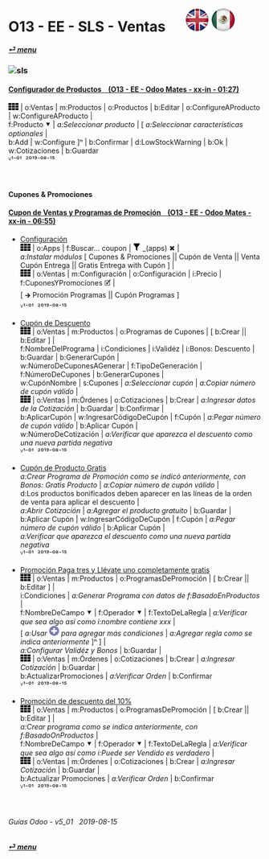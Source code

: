 # O13 - EE - SLS - Ventas &nbsp;&nbsp;&nbsp;&nbsp; [![en-uk](/doc/img/flg/en-uk-flg-btn-sml.png)](/en-uk/o13/ee/sls/en-uk-o13-ee-sls-sales-guides.md) [ ![es-mx](/doc/img/flg/es-mx-flg-btn-sml.png)](/es-mx/o13/ee/sls/es-mx-o13-ee-sls-sales-guides.md)
#### [_&#x23CE; menu_](/es-mx/o13/ee/es-mx-o13-ee-guides-menu.md "Regresar al menú de EE")  
### ![sls](/doc/img/acc/big/sls.png)
[ⱽ¹²³⁴⁵⁶⁷⁸⁹⁰⁻]: # (ⱽ¹²³⁴⁵⁶⁷⁸⁹⁰⁻)

#### [Configurador de Productos &nbsp;&nbsp; (O13 - EE - Odoo Mates - xx-in - 01:27)](https://youtube.com/embed/W9Ncu2mwqHQ?autoplay=1&start=0&end=0&rel=0)
![apps](/doc/img/apps.png) | o:Ventas | m:Productos | o:Productos | b:Editar | o:ConfigureAProducto | w:ConfigureAProducto |  
f:Producto &#x2BC6; | _a:Seleccionar producto_ | \[ _a:Seleccionar características optionales_ |  
b:Add | w:Configure \]&#x207F; | b:Confirmar | d:LowStockWarning | b:Ok | w:Cotizaciones | b:Guardar  
  ⱽ¹⁻⁰¹ &nbsp;²⁰¹⁹⁻⁰⁸⁻¹⁵

<br>

#### Cupones & Promociones

#### [Cupon de Ventas y Programas de Promoción &nbsp;&nbsp; (O13 - EE - Odoo Mates - xx-in - 06:55)](https://youtube.com/embed/JF5JYktZV3E?autoplay=1&start=0&end=0&rel=0&nocount)

- [Configuración](https://youtube.com/embed/JF5JYktZV3E?autoplay=1&start=0&end=31&rel=0)  
  ![apps](/doc/img/apps.png) | o:Apps | f:Buscar... coupon | ![filter](/doc/img/filter.png) _(apps) &#x2716; |  
  _a:Instalar módulos_ \[ Cupones & Promociones || Cupón de Venta || Venta Cupón Entrega || Gratis Entrega with Cupón \] |  
  ![apps](/doc/img/apps.png) | o:Ventas | m:Configuración | o:Configuración | i:Precio | f:CuponesYPromociones &#x1F5F9; |  
  \[ &#x1F872; Promoción Programas || Cupón Programas \]  
  ⱽ¹⁻⁰¹ &nbsp;²⁰¹⁹⁻⁰⁸⁻¹⁵

- [Cupón de Descuento](https://youtube.com/embed/JF5JYktZV3E?autoplay=1&start=31&end=127&rel=0)  
  ![apps](/doc/img/apps.png) | o:Ventas | m:Productos | o:Programas de Cupones | \[ b:Crear || b:Editar \] |  
  f:NombreDelPrograma | i:Condiciones | i:Validéz | i:Bonos: Descuento | b:Guardar | b:GenerarCupón |  
  w:NúmeroDeCuponesAGenerar | f:TipoDeGeneración | f:NúmeroDeCupones | b:GenerarCupones |  
  w:CupónNombre | s:Cupones | _a:Seleccionar cupón_ | _a:Copiar número de cupón válido_ |  
  ![apps](/doc/img/apps.png) | o:Ventas | m:Órdenes | o:Cotizaciones | b:Crear | _a:Ingresar datos de la Cotización_ | b:Guardar | b:Confirmar |  
  b:AplicarCupón | w:IngresarCódigoDeCupón | f:Cupón | _a:Pegar número de cupón válido_ | b:Aplicar Cupón |  
  w:NúmeroDeCotización | _a:Verificar que aparezca el descuento como una nueva partida negativa_  
  ⱽ¹⁻⁰¹ &nbsp;²⁰¹⁹⁻⁰⁸⁻¹⁵

- [Cupón de Producto Gratis](https://youtube.com/embed/JF5JYktZV3E?autoplay=1&start=127&end=228&rel=0)  
  _a:Crear Programa de Promoción como se indicó anteriormente, con Bonos: Gratis Producto_ | _a:Copiar número de cupón válido_ |  
  d:Los productos bonificados deben aparecer en las líneas de la orden de venta para aplicar el descuento |  
  _a:Abrir Cotización_ | _a:Agregar el producto gratuito_ | b:Guardar |  
  b:Aplicar Cupón | w:IngresarCódigoDeCupón | f:Cupón | _a:Pegar número de cupón válido_ | b:Aplicar Cupón |  
  _a:Verificar que aparezca el descuento como una nueva partida negativa_  
  ⱽ¹⁻⁰¹ &nbsp;²⁰¹⁹⁻⁰⁸⁻¹⁵

- [Promoción Paga tres y Llévate uno completamente gratis](https://youtube.com/embed/JF5JYktZV3E?autoplay=1&start=228&end=320&rel=0)  
  ![apps](/doc/img/apps.png) | o:Ventas | m:Productos | o:ProgramasDePromoción | \[ b:Crear || b:Editar \] |  
  i:Condiciones | _a:Generar Programa con datos de f:BasadoEnProductos_ |  
  f:NombreDeCampo &#x2BC6; | f:Operador &#x2BC6; | f:TextoDeLaRegla | _a:Verificar que sea algo así como i:nombre contiene xxx_ |  
  \[ _a:Usar ![add](/doc/img/button_add.png) para agregar más condiciones_ | _a:Agregar regla como se indica anteriormente_ ]&#x207F; \] |  
  _a:Configurar Validéz y Bonos_ | b:Guardar |  
  ![apps](/doc/img/apps.png) | o:Ventas | m:Órdenes | o:Cotizaciones | b:Crear | _a:Ingresar Cotización_ | b:Guardar |  
  b:ActualizarPromociones | _a:Verificar Orden_ | b:Confirmar  
  ⱽ¹⁻⁰¹ &nbsp;²⁰¹⁹⁻⁰⁸⁻¹⁵

- [Promoción de descuento del 10%](https://youtube.com/embed/JF5JYktZV3E?autoplay=1&start=320&end=0&rel=0)  
  ![apps](/doc/img/apps.png) | o:Ventas | m:Productos | o:ProgramasDePromoción | \[ b:Crear || b:Editar \] |  
  _a:Crear programa como se indica anteriormente, con f:BasadoOnProductos_ |  
  f:NombreDeCampo &#x2BC6; | f:Operador &#x2BC6; | f:TextoDeLaRegla | _a:Verificar que sea algo así como i:Puede ser Vendido es verdadero_ |  
  ![apps](/doc/img/apps.png) | o:Ventas | m:Órdenes | o:Cotizaciones | b:Crear | _a:Ingresar Cotización_ | b:Guardar |  
  b:Actualizar Promociones | _a:Verificar Orden_ | b:Confirmar   
  ⱽ¹⁻⁰¹ &nbsp;²⁰¹⁹⁻⁰⁸⁻¹⁵

<br>

###### Guías Odoo - v5_01 &nbsp; 2019-08-15  
**[_&#x23CE; menu_](/es-mx/o13/ee/es-mx-o13-ee-guides-menu.md)**  
